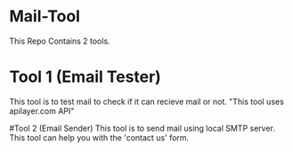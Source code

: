 # Mail-Tool

This Repo Contains 2 tools.

# Tool 1 (Email Tester)

This tool is to test mail to check if it can recieve mail or not. "This tool uses apilayer.com API"

#Tool 2 (Email Sender)
This tool is to send mail using local SMTP server. This tool can help you with the 'contact us' form.
